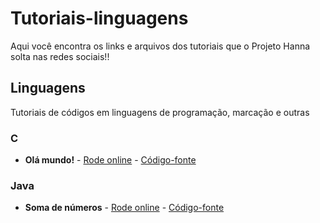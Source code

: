 # Tutoriais-linguagens

Aqui você encontra os links e arquivos dos tutoriais que o Projeto Hanna solta nas redes sociais!!

## Linguagens

Tutoriais de códigos em linguagens de programação, marcação e outras

### C
- **Olá mundo!** - [Rode online](https://ideone.com/mawjLJ) - [Código-fonte](https://github.com/Projeto-Hanna/Tutoriais-linguagens/blob/main/C/ola_mundo.c)

### Java
- **Soma de números** - [Rode online](https://ideone.com/cKJSrt) - [Código-fonte](https://github.com/Projeto-Hanna/Tutoriais-linguagens/blob/main/Java/soma.java)
